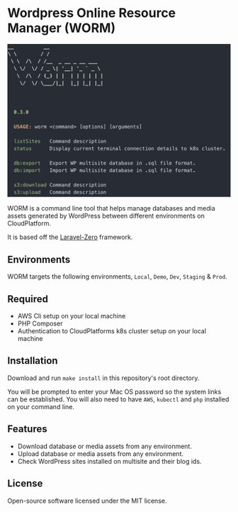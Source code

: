 # Wordpress Online Resource Manager (WORM)

![WORM cli interface](https://github.com/ministryofjustice/worm/blob/assets/screenshot.png)

WORM is a command line tool that helps manage databases and media assets
generated by WordPress between different environments on CloudPlatform.

It is based off the [Laravel-Zero](https://laravel-zero.com/) framework.

## Environments

WORM targets the following environments, `Local`, `Demo`, `Dev`, `Staging` & `Prod`.

## Required

* AWS Cli setup on your local machine
* PHP Composer
* Authentication to CloudPlatforms k8s cluster setup on your local machine

## Installation

Download and run `make install` in this repository's root directory. 

You will be prompted to enter your Mac OS password so the system links can be established. You will
also need to have `AWS`, `kubectl` and `php` installed on your command line.

## Features

* Download database or media assets from any environment.
* Upload database or media assets from any environment.
* Check WordPress sites installed on multisite and their blog ids.

## License

Open-source software licensed under the MIT license.
